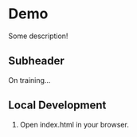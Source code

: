 # Demo

Some description!

## Subheader

On training...

## Local Development

1. Open index.html in your browser.